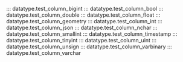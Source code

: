 ::: datatype.test_column_bigint
::: datatype.test_column_bool
::: datatype.test_column_double
::: datatype.test_column_float
::: datatype.test_column_geometry
::: datatype.test_column_int
::: datatype.test_column_json
::: datatype.test_column_nchar
::: datatype.test_column_smallint
::: datatype.test_column_timestamp
::: datatype.test_column_tinyint
::: datatype.test_column_uint
::: datatype.test_column_unsign
::: datatype.test_column_varbinary
::: datatype.test_column_varchar
